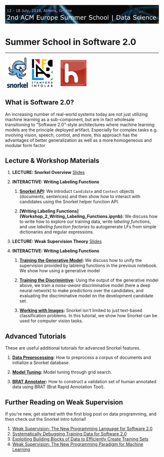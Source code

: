<img align:right src="imgs/acm.jpg" alt="Snorkel" width=700px/>

# Summer School in Software 2.0

---
<img align:right src="imgs/hazy.jpg" alt="Hazy Research" width=275px/>

## What is Software 2.0?

An increasing number of real-world systems today are not just utilizing machine learning as a sub-component, but are in fact wholesale transitioning to “Software 2.0”-style architectures where machine learning models are the principle deployed artifact. Especially for complex tasks e.g. involving vision, speech, control, and more, this approach has the advantages of better generalization as well as a more homogeneous and modular form factor

## Lecture & Workshop Materials

1. **LECTURE: Snorkel Overview** [Slides](slides/Snorkel-Workshop-FINAL.pdf)
2. **INTERACTIVE: Writing Labeling Functions**

	1. **[Snorkel API](Workshop_1_Snorkel_API.ipynb):**
We introduct `Candidate` and `Context` objects (documents, sentences) and then show how to interact with candidates using the Snorkel helper function API. 

	2. **[Writing Labeling Functions] (Workshop_2_Writing_Labeling_Functions.ipynb):**
We discuss how to write how to explore our training data, write _labeling functions_, and use _labeling function factories_ to autogenerate LFs from simple dictionaries and regular expressions.

3. **LECTURE: Weak Supervision Theory**  [Slides](slides/DP_matrix_completion_theory.pdf)

2. **INTERACTIVE: Writing Labeling Functions**
	1. **[Training the Generative Model](Workshop_3_Generative_Model_Training.ipynb):**
	We discuss how to unify the supervision provided by lableing functions in the previous notebook. We show how using a generative model 
	
	2. **[Training the Discrimintive](Workshop_4_Discriminative_Model_Training.ipynb):**
	Using the output of the generative model above, we train a _noise-aware_ discriminative model (here a deep neural network) to make predictions over the candidates, and evaluating the discriminative model on the development candidate set.
	
	3. **[Working with Images](https://github.com/HazyResearch/snorkel/blob/master/tutorials/images/Images_Tutorial.ipynb):**
	Snorkel isn't limited to just text-based classification problems. In this tutorial, we show how Snorkel can be used for computer vision tasks. 

## Advanced Tutorials

These are useful additional tutorials for advanced Snorkel features.

1. **[Data Preprocessing](Workshop_5_Advanced_Preprocessing.ipynb):**
How to preprocess a corpus of documents and initialize a Snorkel database.

2. **[Model Tuning](Workshop_6_Advanced_Grid_Search.ipynb):**
Model tuning through grid search.

3. **[BRAT Annotator](Workshop_7_Advanced_BRAT_Annotator.ipynb):**
How to construct a validation set of human annotated data using BRAT (Brat Rapid Annotation Tool).

## Further Reading on Weak Supervision

If you're new, get started with the first blog post on data programming, and then check out the Snorkel intro tutorial!

1. [Weak Supervision: The New Programming Language for Software 2.0](https://hazyresearch.github.io/snorkel/blog/snorkel_programming_training_data.html)
2. [Systematically Debugging Training Data for Software 2.0](http://dawn.cs.stanford.edu/2018/06/21/debugging/)
3. [Exploiting Building Blocks of Data to Efficiently Create Training Sets](http://dawn.cs.stanford.edu/2017/09/14/coral/)
4. [Weak Supervision: The New Programming Paradigm for Machine Learning](https://hazyresearch.github.io/snorkel/blog/ws_blog_post.html)

